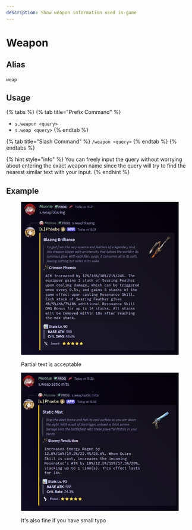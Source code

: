 ```yaml
---
description: Show weapon information used in-game
---
```


# Weapon

## Alias

`weap`

## Usage

{% tabs %}
{% tab title="Prefix Command" %}
* `s.weapon <query>`
* `s.weap <query>`
{% endtab %}

{% tab title="Slash Command" %}
`/weapon <query>`&#x20;
{% endtab %}
{% endtabs %}

{% hint style="info" %}
You can freely input the query without worrying about entering the exact weapon name since the query will try to find the nearest similar text with your input.
{% endhint %}

## Example

<figure><img src="../../.gitbook/assets/bot_command_weapon_1.png" alt=""><figcaption><p>Partial text is acceptable</p></figcaption></figure>

<figure><img src="../../.gitbook/assets/bot_command_weapon_2.png" alt=""><figcaption><p>It's also fine if you have small typo</p></figcaption></figure>
